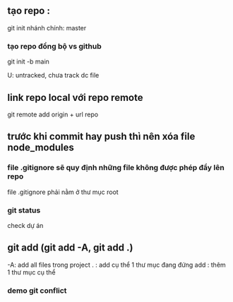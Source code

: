 ## tạo repo : 
git init
nhánh chính: master

### tạo repo đồng bộ vs github
git init -b main

U: untracked, chưa track dc file

## link repo local với repo remote
git remote add origin + url repo

## trước khi commit hay push thì nên xóa file node_modules

### file .gitignore sẽ quy định những file không được phép đẩy lên repo
file .gitignore phải nằm ở thư mục root

### git status
check dự án

## git add (git add -A, git add .)
-A: add all files trong project
. : add cụ thể 1 thư mục đang đứng
add : thêm 1 thư mục cụ thể


### demo git conflict